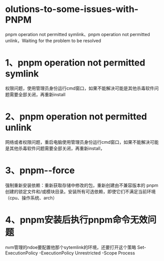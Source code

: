 # olutions-to-some-issues-with-PNPM
pnpm operation not permitted symlink、pnpm operation not permitted unlink，Waiting for the problem to be resolved
# 1、pnpm operation not permitted symlink
权限问题，使用管理员身份运行cmd窗口，如果不能解决可能是其他杀毒软件问题需要全部关闭，再重新install
# 2、pnpm operation not permitted unlink
网络或者权限问题，重启电脑使用管理员身份运行cmd窗口，如果不能解决可能是其他杀毒软件问题需要全部关闭，再重新install，
# 3、pnpm--force
强制重新安装依赖：重新获取存储中修改的包，重新创建由不兼容版本的 pnpm 创建的锁定文件和/或模块目录。安装所有可选依赖，即使它们不满足当前环境（cpu、操作系统、arch）

# 4、pnpm安装后执行pnpm命令无效问题
 nvm管理的ndoe要配置他那个sytemlink的环境，还要打开这个策略 Set-ExecutionPolicy -ExecutionPolicy Unrestricted -Scope Process
